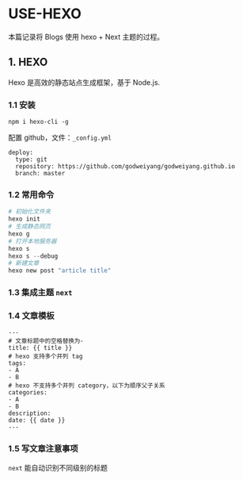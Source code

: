 # USE-HEXO

本篇记录将 Blogs 使用 hexo + Next 主题的过程。

## 1. HEXO

Hexo 是高效的静态站点生成框架，基于 Node.js.

### 1.1 安装

`npm i hexo-cli -g`

配置 github，文件：`_config.yml`
```
deploy:
  type: git
  repository: https://github.com/godweiyang/godweiyang.github.io
  branch: master
```

### 1.2 常用命令

```python
# 初始化文件夹
hexo init
# 生成静态网页
hexo g
# 打开本地服务器
hexo s
hexo s --debug
# 新建文章
hexo new post "article title"
```

### 1.3 集成主题 `next`

### 1.4 文章模板

```
---
# 文章标题中的空格替换为-
title: {{ title }}
# hexo 支持多个并列 tag
tags:
- A
- B
# hexo 不支持多个并列 category，以下为顺序父子关系
categories:
- A
- B
description:
date: {{ date }}
---
```

### 1.5 写文章注意事项

`next` 能自动识别不同级别的标题

